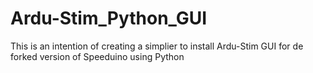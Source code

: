 # Ardu-Stim_Python_GUI
This is an intention of creating a simplier to install Ardu-Stim GUI for de forked version of Speeduino using Python

